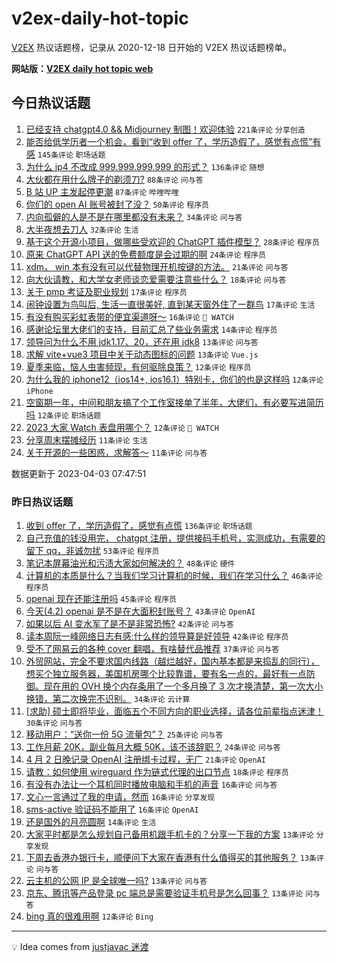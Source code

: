 # v2ex-daily-hot-topic

[V2EX](https://www.v2ex.com/) 热议话题榜，记录从 2020-12-18 日开始的 V2EX 热议话题榜单。

**网站版：[V2EX daily hot topic web](https://boojack.github.io/v2ex-daily-hot-topic-web/)**

## 今日热议话题

<!-- TODAY BEGIN -->

1. [已经支持 chatgpt4.0 && Midjourney 制图！欢迎体验](https://www.v2ex.com/t/929311) `221条评论` `分享创造`
1. [能否给低学历者一个机会，看到“收到 offer 了，学历造假了，感觉有点慌”有感](https://www.v2ex.com/t/929300) `145条评论` `职场话题`
1. [为什么 ip4 不改成 999.999.999.999 的形式？](https://www.v2ex.com/t/929294) `136条评论` `随想`
1. [大伙都在用什么牌子的剃须刀?](https://www.v2ex.com/t/929312) `88条评论` `问与答`
1. [B 站 UP 主发起停更潮](https://www.v2ex.com/t/929310) `87条评论` `哔哩哔哩`
1. [你们的 open AI 账号被封了没？](https://www.v2ex.com/t/929319) `50条评论` `程序员`
1. [内向孤僻的人是不是在哪里都没有未来？](https://www.v2ex.com/t/929375) `34条评论` `问与答`
1. [大半夜想去刀人](https://www.v2ex.com/t/929339) `32条评论` `生活`
1. [基于这个开源小项目，做哪些受欢迎的 ChatGPT 插件模型？](https://www.v2ex.com/t/929397) `28条评论` `程序员`
1. [原来 ChatGPT API 送的免费额度是会过期的啊](https://www.v2ex.com/t/929295) `24条评论` `程序员`
1. [xdm， win 本有没有可以代替物理开机按键的方法。](https://www.v2ex.com/t/929290) `21条评论` `问与答`
1. [向大伙请教，和大学女老师谈恋爱需要注意些什么？](https://www.v2ex.com/t/929366) `18条评论` `问与答`
1. [关于 pmp 考证及职业规划](https://www.v2ex.com/t/929355) `17条评论` `程序员`
1. [闹钟设置为鸟叫后, 生活一直很美好, 直到某天窗外住了一群鸟](https://www.v2ex.com/t/929343) `17条评论` `生活`
1. [有没有购买彩虹表带的便宜渠道呀～](https://www.v2ex.com/t/929342) `16条评论` ` WATCH`
1. [感谢论坛里大佬们的支持，目前汇总了些业务需求](https://www.v2ex.com/t/929317) `14条评论` `程序员`
1. [领导问为什么不用 jdk1.17、20，还在用 jdk8](https://www.v2ex.com/t/929373) `13条评论` `问与答`
1. [求解 vite+vue3 项目中关于动态图标的问题](https://www.v2ex.com/t/929289) `13条评论` `Vue.js`
1. [夏季来临，恼人虫害频现，有何驱除良策？](https://www.v2ex.com/t/929412) `12条评论` `程序员`
1. [为什么我的 iphone12（ios14+, ios16.1）特别卡，你们的也是这样吗](https://www.v2ex.com/t/929391) `12条评论` `iPhone`
1. [空窗期一年，中间和朋友搞了个工作室接单了半年，大佬们，有必要写进简历吗](https://www.v2ex.com/t/929357) `12条评论` `职场话题`
1. [2023 大家 Watch 表盘用哪个？](https://www.v2ex.com/t/929303) `12条评论` ` WATCH`
1. [分享周末摆摊经历](https://www.v2ex.com/t/929327) `11条评论` `生活`
1. [关于开源的一些困惑，求解答～](https://www.v2ex.com/t/929305) `11条评论` `问与答`

数据更新于 2023-04-03 07:47:51

<!-- TODAY END -->

### 昨日热议话题

<!-- YESTERDAY BEGIN -->

1. [收到 offer 了，学历造假了，感觉有点慌](https://www.v2ex.com/t/929198) `136条评论` `职场话题`
1. [自己充值的钱没用完， chatgpt 注册，提供接码手机号，实测成功，有需要的留下 qq，非诚勿扰](https://www.v2ex.com/t/929131) `53条评论` `程序员`
1. [笔记本屏幕油光和污渍大家如何解决的？](https://www.v2ex.com/t/929117) `48条评论` `硬件`
1. [计算机的本质是什么？当我们学习计算机的时候，我们在学习什么？](https://www.v2ex.com/t/929153) `46条评论` `程序员`
1. [openai 现在还能注册吗](https://www.v2ex.com/t/929162) `45条评论` `程序员`
1. [今天(4.2) openai 是不是在大面积封账号？](https://www.v2ex.com/t/929132) `43条评论` `OpenAI`
1. [如果以后 AI 变水军了是不是非常恐怖?](https://www.v2ex.com/t/929113) `42条评论` `问与答`
1. [读本周阮一峰网络日志有感:什么样的领导算是好领导](https://www.v2ex.com/t/929128) `42条评论` `程序员`
1. [受不了网易云的各种 cover 翻唱，有啥替代品推荐](https://www.v2ex.com/t/929169) `37条评论` `问与答`
1. [外贸网站，完全不要求国内线路（越烂越好，国内基本都是来捣乱的同行），想买个独立服务器，美国机房哪个比较靠谱，要有名一点的，最好有一点防御。现在用的 OVH 换个内存条用了一个多月换了 3 次才换清楚，第一次大小换错，第二次换完不识别。](https://www.v2ex.com/t/929266) `34条评论` `云计算`
1. [[求助] 硕士即将毕业，面临五个不同方向的职业选择，请各位前辈指点迷津！](https://www.v2ex.com/t/929147) `30条评论` `问与答`
1. [移动用户：“送你一份 5G 流量包”？](https://www.v2ex.com/t/929118) `25条评论` `问与答`
1. [工作月薪 20K，副业每月大概 50K，该不该辞职？](https://www.v2ex.com/t/929234) `24条评论` `问与答`
1. [4 月 2 日晚记录 OpenAI 注册绑卡过程，无广](https://www.v2ex.com/t/929237) `21条评论` `OpenAI`
1. [请教：如何使用 wireguard 作为链式代理的出口节点](https://www.v2ex.com/t/929231) `18条评论` `程序员`
1. [有没有办法让一个耳机同时播放电脑和手机的声音](https://www.v2ex.com/t/929259) `16条评论` `问与答`
1. [文心一言通过了我的申请，然而](https://www.v2ex.com/t/929208) `16条评论` `分享发现`
1. [sms-active 验证码不能用了](https://www.v2ex.com/t/929195) `16条评论` `OpenAI`
1. [还是国外的月亮圆啊](https://www.v2ex.com/t/929241) `14条评论` `生活`
1. [大家平时都是怎么规划自己备用机跟手机卡的？分享一下我的方案](https://www.v2ex.com/t/929144) `13条评论` `分享发现`
1. [下周去香港办银行卡，顺便问下大家在香港有什么值得买的其他服务？](https://www.v2ex.com/t/929115) `13条评论` `问与答`
1. [云主机的公网 IP 是全球唯一吗?](https://www.v2ex.com/t/929112) `13条评论` `问与答`
1. [京东、腾讯等产品登录 pc 端总是需要验证手机号是怎么回事？](https://www.v2ex.com/t/929108) `13条评论` `问与答`
1. [bing 真的很难用啊](https://www.v2ex.com/t/929125) `12条评论` `Bing`

<!-- YESTERDAY END -->

---

💡 Idea comes from [justjavac 迷渡](https://github.com/justjavac/)
